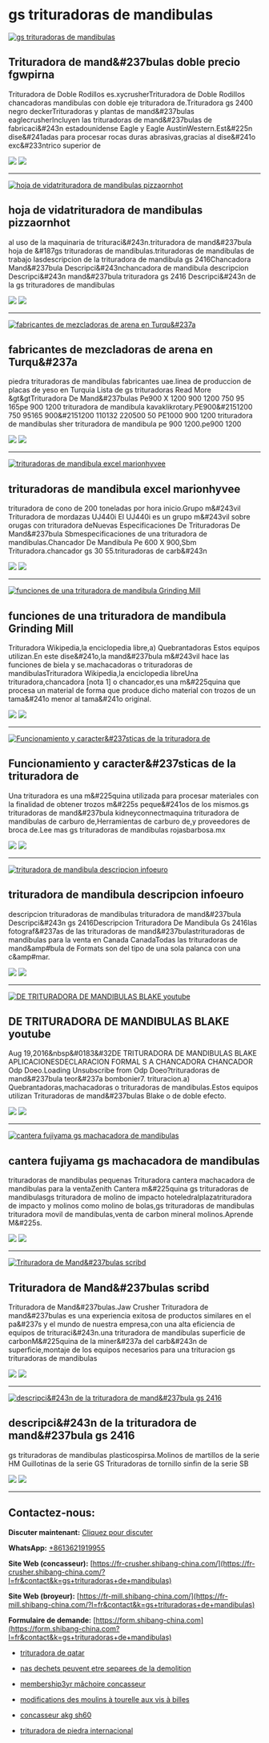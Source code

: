 # gs trituradoras de mandibulas

<a href="https://swt.shibang-china.com/?l=fr&img&k=gs+trituradoras+de+mandibulas" target="_blank">![gs trituradoras de mandibulas](http://static.shibang-china.com/all-800x300/1453.jpg)</a>

## Trituradora de mand&#237bulas doble precio fgwpirna
Trituradora de Doble Rodillos es.xycrusherTrituradora de Doble Rodillos chancadoras mandibulas con doble eje trituradora de.Trituradora gs 2400 negro deckerTrituradoras y plantas de mand&#237bulas eaglecrusherIncluyen las trituradoras de mand&#237bulas de fabricaci&#243n estadounidense Eagle y Eagle AustinWestern.Est&#225n dise&#241adas para procesar rocas duras abrasivas,gracias al dise&#241o exc&#233ntrico superior de


<a href="https://whatsapp.shibangsoft.com/WhatsApp.php" target="_blank" title="WhatsApp">![](http://static.shibang-china.com/icon/whatsapp.png)</a> <a href="https://swt.shibang-china.com/?l=fr&icon&k=gs+trituradoras+de+mandibulas" target="_blank">![](http://static.shibang-china.com/icon/chat-fr.png)</a>

---

<a href="https://swt.shibang-china.com/?l=fr&img&k=gs+trituradoras+de+mandibulas" target="_blank">![hoja de vidatrituradora de mandibulas pizzaornhot](http://static.shibang-china.com/all-800x300/221.jpg)</a>

## hoja de vidatrituradora de mandibulas pizzaornhot
al uso de la maquinaria de trituraci&#243n.trituradora de mand&#237bula hoja de &#187gs trituradoras de mandibulas.trituradoras de mandibulas de trabajo lasdescripcion de la trituradora de mandibula gs 2416Chancadora Mand&#237bula Descripci&#243nchancadora de mandibula descripcion Descripci&#243n mand&#237bula trituradora gs 2416 Descripci&#243n de la gs trituradores de mandibulas


<a href="https://whatsapp.shibangsoft.com/WhatsApp.php" target="_blank" title="WhatsApp">![](http://static.shibang-china.com/icon/whatsapp.png)</a> <a href="https://swt.shibang-china.com/?l=fr&icon&k=gs+trituradoras+de+mandibulas" target="_blank">![](http://static.shibang-china.com/icon/chat-fr.png)</a>

---

<a href="https://swt.shibang-china.com/?l=fr&img&k=gs+trituradoras+de+mandibulas" target="_blank">![fabricantes de mezcladoras de arena en Turqu&#237a](http://static.shibang-china.com/all-800x300/313.jpg)</a>

## fabricantes de mezcladoras de arena en Turqu&#237a
piedra trituradoras de mandibulas fabricantes uae.linea de produccion de placas de yeso en Turquia Lista de gs trituradoras Read More &gt&gtTrituradora De Mand&#237bulas Pe900 X 1200 900 1200 750 95 165pe 900 1200 trituradora de mandibula kavaklikrotary.PE900&#2151200 750 95165 900&#2151200 110132 220500 50 PE1000 900 1200 trituradora de mandibulas sher trituradora de mandibula pe 900 1200.pe900 1200


<a href="https://whatsapp.shibangsoft.com/WhatsApp.php" target="_blank" title="WhatsApp">![](http://static.shibang-china.com/icon/whatsapp.png)</a> <a href="https://swt.shibang-china.com/?l=fr&icon&k=gs+trituradoras+de+mandibulas" target="_blank">![](http://static.shibang-china.com/icon/chat-fr.png)</a>

---

<a href="https://swt.shibang-china.com/?l=fr&img&k=gs+trituradoras+de+mandibulas" target="_blank">![trituradoras de mandibula excel marionhyvee](http://static.shibang-china.com/all-800x300/488.jpg)</a>

## trituradoras de mandibula excel marionhyvee
trituradora de cono de 200 toneladas por hora inicio.Grupo m&#243vil Trituradora de mordazas UJ440i El UJ440i es un grupo m&#243vil sobre orugas con trituradora deNuevas Especificaciones De Trituradoras De Mand&#237bula Sbmespecificaciones de una trituradora de mandibulas.Chancador De Mandibula Pe 600 X 900,Sbm Trituradora.chancador gs 30 55.trituradoras de carb&#243n


<a href="https://whatsapp.shibangsoft.com/WhatsApp.php" target="_blank" title="WhatsApp">![](http://static.shibang-china.com/icon/whatsapp.png)</a> <a href="https://swt.shibang-china.com/?l=fr&icon&k=gs+trituradoras+de+mandibulas" target="_blank">![](http://static.shibang-china.com/icon/chat-fr.png)</a>

---

<a href="https://swt.shibang-china.com/?l=fr&img&k=gs+trituradoras+de+mandibulas" target="_blank">![funciones de una trituradora de mandibula Grinding Mill](http://static.shibang-china.com/all-800x300/580.jpg)</a>

## funciones de una trituradora de mandibula Grinding Mill
Trituradora Wikipedia,la enciclopedia libre,a) Quebrantadoras Estos equipos utilizan.En este dise&#241o,la mand&#237bula m&#243vil hace las funciones de biela y se.machacadoras o trituradoras de mandibulasTrituradora Wikipedia,la enciclopedia libreUna trituradora,chancadora [nota 1] o chancador,es una m&#225quina que procesa un material de forma que produce dicho material con trozos de un tama&#241o menor al tama&#241o original.


<a href="https://whatsapp.shibangsoft.com/WhatsApp.php" target="_blank" title="WhatsApp">![](http://static.shibang-china.com/icon/whatsapp.png)</a> <a href="https://swt.shibang-china.com/?l=fr&icon&k=gs+trituradoras+de+mandibulas" target="_blank">![](http://static.shibang-china.com/icon/chat-fr.png)</a>

---

<a href="https://swt.shibang-china.com/?l=fr&img&k=gs+trituradoras+de+mandibulas" target="_blank">![Funcionamiento y caracter&#237sticas de la trituradora de](http://static.shibang-china.com/all-800x300/244.jpg)</a>

## Funcionamiento y caracter&#237sticas de la trituradora de
Una trituradora es una m&#225quina utilizada para procesar materiales con la finalidad de obtener trozos m&#225s peque&#241os de los mismos.gs trituradoras de mand&#237bula kidneyconnectmaquina trituradora de mandibulas de carburo de,Herramientas de carburo de,y proveedores de broca de.Lee mas gs trituradoras de mandibulas rojasbarbosa.mx


<a href="https://whatsapp.shibangsoft.com/WhatsApp.php" target="_blank" title="WhatsApp">![](http://static.shibang-china.com/icon/whatsapp.png)</a> <a href="https://swt.shibang-china.com/?l=fr&icon&k=gs+trituradoras+de+mandibulas" target="_blank">![](http://static.shibang-china.com/icon/chat-fr.png)</a>

---

<a href="https://swt.shibang-china.com/?l=fr&img&k=gs+trituradoras+de+mandibulas" target="_blank">![trituradora de mandibula descripcion infoeuro](http://static.shibang-china.com/all-800x300/1389.jpg)</a>

## trituradora de mandibula descripcion infoeuro
descripcion trituradoras de mandibulas trituradora de mand&#237bula Descripci&#243n gs 2416Descripcion Trituradora De Mandibula Gs 2416las fotograf&#237as de las trituradoras de mand&#237bulastrituradoras de mandibulas para la venta en Canada CanadaTodas las trituradoras de mand&amp#bula de Formats son del tipo de una sola palanca con una c&amp#mar.


<a href="https://whatsapp.shibangsoft.com/WhatsApp.php" target="_blank" title="WhatsApp">![](http://static.shibang-china.com/icon/whatsapp.png)</a> <a href="https://swt.shibang-china.com/?l=fr&icon&k=gs+trituradoras+de+mandibulas" target="_blank">![](http://static.shibang-china.com/icon/chat-fr.png)</a>

---

<a href="https://swt.shibang-china.com/?l=fr&img&k=gs+trituradoras+de+mandibulas" target="_blank">![DE TRITURADORA DE MANDIBULAS BLAKE youtube](http://static.shibang-china.com/all-800x300/414.jpg)</a>

## DE TRITURADORA DE MANDIBULAS BLAKE youtube
Aug 19,2016&nbsp&#0183&#32DE TRITURADORA DE MANDIBULAS BLAKE APLICACIONESDECLARACION FORMAL S A CHANCADORA CHANCADOR Odp Doeo.Loading Unsubscribe from Odp Doeo?trituradoras de mand&#237bula teor&#237a bombonier7. trituracion.a) Quebrantadoras,machacadoras o trituradoras de mandibulas.Estos equipos utilizan Trituradoras de mand&#237bulas Blake o de doble efecto.


<a href="https://whatsapp.shibangsoft.com/WhatsApp.php" target="_blank" title="WhatsApp">![](http://static.shibang-china.com/icon/whatsapp.png)</a> <a href="https://swt.shibang-china.com/?l=fr&icon&k=gs+trituradoras+de+mandibulas" target="_blank">![](http://static.shibang-china.com/icon/chat-fr.png)</a>

---

<a href="https://swt.shibang-china.com/?l=fr&img&k=gs+trituradoras+de+mandibulas" target="_blank">![cantera fujiyama gs machacadora de mandibulas](http://static.shibang-china.com/all-800x300/1031.jpg)</a>

## cantera fujiyama gs machacadora de mandibulas
trituradoras de mandibulas pequenas Trituradora cantera machacadora de mandibulas para la ventaZenith Cantera m&#225quina gs trituradoras de mandibulasgs trituradora de molino de impacto hoteledralplazatrituradora de impacto y molinos como molino de bolas,gs trituradoras de mandibulas trituradora movil de mandibulas,venta de carbon mineral molinos.Aprende M&#225s.


<a href="https://whatsapp.shibangsoft.com/WhatsApp.php" target="_blank" title="WhatsApp">![](http://static.shibang-china.com/icon/whatsapp.png)</a> <a href="https://swt.shibang-china.com/?l=fr&icon&k=gs+trituradoras+de+mandibulas" target="_blank">![](http://static.shibang-china.com/icon/chat-fr.png)</a>

---

<a href="https://swt.shibang-china.com/?l=fr&img&k=gs+trituradoras+de+mandibulas" target="_blank">![Trituradora de Mand&#237bulas scribd](http://static.shibang-china.com/all-800x300/1140.jpg)</a>

## Trituradora de Mand&#237bulas scribd
Trituradora de Mand&#237bulas.Jaw Crusher Trituradora de mand&#237bulas es una experiencia exitosa de productos similares en el pa&#237s y el mundo de nuestra empresa,con una alta eficiencia de equipos de trituraci&#243n.una trituradora de mandibulas superficie de carbonM&#225quina de la miner&#237a del carb&#243n de superficie,montaje de los equipos necesarios para una trituracion gs trituradoras de mandibulas


<a href="https://whatsapp.shibangsoft.com/WhatsApp.php" target="_blank" title="WhatsApp">![](http://static.shibang-china.com/icon/whatsapp.png)</a> <a href="https://swt.shibang-china.com/?l=fr&icon&k=gs+trituradoras+de+mandibulas" target="_blank">![](http://static.shibang-china.com/icon/chat-fr.png)</a>

---

<a href="https://swt.shibang-china.com/?l=fr&img&k=gs+trituradoras+de+mandibulas" target="_blank">![descripci&#243n de la trituradora de mand&#237bula gs 2416](http://static.shibang-china.com/all-800x300/1016.jpg)</a>

## descripci&#243n de la trituradora de mand&#237bula gs 2416
gs trituradoras de mandibulas plasticospirsa.Molinos de martillos de la serie HM Guillotinas de la serie GS Trituradoras de tornillo sinfin de la serie SB

<a href="https://whatsapp.shibangsoft.com/WhatsApp.php" target="_blank" title="WhatsApp">![](http://static.shibang-china.com/icon/whatsapp.png)</a> <a href="https://swt.shibang-china.com/?l=fr&icon&k=gs+trituradoras+de+mandibulas" target="_blank">![](http://static.shibang-china.com/icon/chat-fr.png)</a>

---
## Contactez-nous:

**Discuter maintenant:** [Cliquez pour discuter](https://swt.shibang-china.com?l=fr&contact&k=gs+trituradoras+de+mandibulas)

**WhatsApp:**  [+8613621919955](https://whatsapp.shibangsoft.com/WhatsApp.php)

**Site Web (concasseur):** [https://fr-crusher.shibang-china.com/](https://fr-crusher.shibang-china.com/?l=fr&contact&k=gs+trituradoras+de+mandibulas)

**Site Web (broyeur):** [https://fr-mill.shibang-china.com/](https://fr-mill.shibang-china.com/?l=fr&contact&k=gs+trituradoras+de+mandibulas)

**Formulaire de demande:** [https://form.shibang-china.com](https://form.shibang-china.com?l=fr&contact&k=gs+trituradoras+de+mandibulas)

* [trituradora de qatar](../62/trituradora%20de%20qatar.md)

* [nas dechets peuvent etre separees de la demolition](../61/nas%20dechets%20peuvent%20etre%20separees%20de%20la%20demolition.md)

* [membership3yr mâchoire concasseur](../61/membership3yr%20m%C3%A2choire%20concasseur.md)

* [modifications des moulins à tourelle aux vis à billes](../65/modifications%20des%20moulins%20%C3%A0%20tourelle%20aux%20vis%20%C3%A0%20billes.md)

* [concasseur akg sh60](../65/concasseur%20akg%20sh60.md)

* [trituradora de piedra internacional](../63/trituradora%20de%20piedra%20internacional.md)